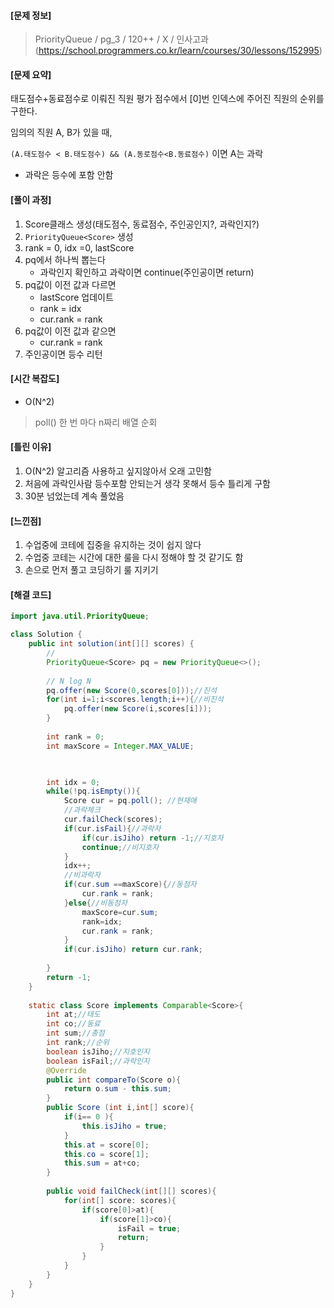 #### [문제 정보]
>  PriorityQueue / pg_3 / 120++ / X / 인사고과(https://school.programmers.co.kr/learn/courses/30/lessons/152995)

#### [문제 요약]
태도점수+동료점수로 이뤄진 직원 평가 점수에서 [0]번 인덱스에 주어진 직원의 순위를 구한다.

임의의 직원 A, B가 있을 때, 

`(A.태도점수 < B.태도점수) && (A.동로점수<B.동료점수)` 이면 A는 과락
* 과락은 등수에 포함 안함



#### [풀이 과정]
1. Score클래스 생성(태도점수, 동료점수, 주인공인지?, 과락인지?)
2. `PriorityQueue<Score>` 생성
3. rank = 0, idx =0, lastScore
4. pq에서 하나씩 뽑는다
    - 과락인지 확인하고 과락이면 continue(주인공이면 return)
5. pq값이 이전 값과 다르면 
    - lastScore 업데이트
    - rank = idx
    - cur.rank = rank
6. pq값이 이전 값과 같으면
    - cur.rank = rank
7. 주인공이면 등수 리턴

#### [시간 복잡도]
- O(N^2)
> poll() 한 번 마다 n짜리 배열 순회
#### [틀린 이유]
1. O(N^2) 알고리즘 사용하고 싶지않아서 오래 고민함
2. 처음에 과락인사람 등수포함 안되는거 생각 못해서 등수 틀리게 구함
3. 30분 넘었는데 계속 풀었음
#### [느낀점]
1. 수업중에 코테에 집중을 유지하는 것이 쉽지 않다
2. 수업중 코테는 시간에 대한 룰을 다시 정해야 할 것 같기도 함
3. 손으로 먼저 풀고 코딩하기 룰 지키기
#### [해결 코드]
```java
import java.util.PriorityQueue;

class Solution {
    public int solution(int[][] scores) {
        //
        PriorityQueue<Score> pq = new PriorityQueue<>();
        
        // N log N
        pq.offer(new Score(0,scores[0]));//진석
        for(int i=1;i<scores.length;i++){//비진석
            pq.offer(new Score(i,scores[i]));
        }
        
        int rank = 0;
        int maxScore = Integer.MAX_VALUE;
        


        int idx = 0;
        while(!pq.isEmpty()){
            Score cur = pq.poll(); //현재애
            //과락체크
            cur.failCheck(scores);
            if(cur.isFail){//과락자
                if(cur.isJiho) return -1;//지호자
                continue;//비지호자
            }
            idx++;
            //비과락자
            if(cur.sum ==maxScore){//동점자
                cur.rank = rank;
            }else{//비동점자
                maxScore=cur.sum;
                rank=idx;
                cur.rank = rank;
            }
            if(cur.isJiho) return cur.rank;
            
        }
        return -1;
    }
 
    static class Score implements Comparable<Score>{
        int at;//태도
        int co;//동료
        int sum;//총점
        int rank;//순위
        boolean isJiho;//지호인지
        boolean isFail;//과락인지
        @Override
        public int compareTo(Score o){
            return o.sum - this.sum;
        }
        public Score (int i,int[] score){
            if(i== 0 ){
                this.isJiho = true;
            }
            this.at = score[0];
            this.co = score[1];
            this.sum = at+co;
        }
        
        public void failCheck(int[][] scores){
            for(int[] score: scores){
                if(score[0]>at){
                    if(score[1]>co){
                        isFail = true;
                        return;
                    }
                }
            }
        }
    }
}
```